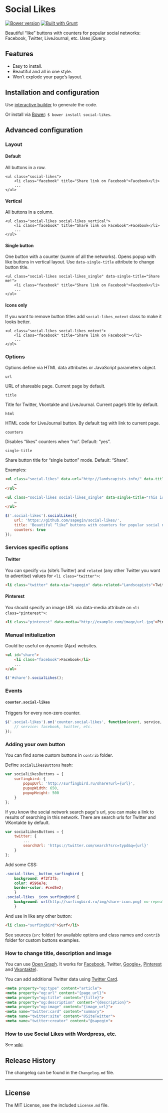 # Social Likes

[![Bower version](https://badge.fury.io/bo/social-likes.png)](http://badge.fury.io/bo/social-likes)
[![Built with Grunt](https://cdn.gruntjs.com/builtwith.png)](http://gruntjs.com/)

Beautiful “like” buttons with counters for popular social networks: Facebook, Twitter, LiveJournal, etc. Uses jQuery.


## Features

- Easy to install.
- Beautiful and all in one style.
- Won’t explode your page’s layout.


## Installation and configuration

Use [interactive builder](http://sapegin.github.io/social-likes/) to generate the code.

Or install via [Bower](http://bower.io/): `$ bower install social-likes`.


## Advanced configuration

### Layout

#### Default

All buttons in a row.

```
<ul class="social-likes">
	<li class="facebook" title="Share link on Facebook">Facebook</li>
	...
</ul>
```

#### Vertical

All buttons in a column.

```
<ul class="social-likes social-likes_vertical">
	<li class="facebook" title="Share link on Facebook">Facebook</li>
	...
</ul>
```

#### Single button

One button with a counter (summ of all the networks). Opens popup with like buttons in vertical layout. Use `data-single-title` attribute to change button title.

```
<ul class="social-likes social-likes_single" data-single-title="Share me!">
	<li class="facebook" title="Share link on Facebook">Facebook</li>
	...
</ul>
```

#### Icons only

If you want to remove button titles add `social-likes_notext` class to make it looks better.

```
<ul class="social-likes social-likes_notext">
	<li class="facebook" title="Share link on Facebook"></li>
	...
</ul>
```


### Options

Options define via HTML data attributes or JavaScript parameters object.

`url`

URL of shareable page. Current page by default.

`title`

Title for Twitter, Vkontakte and LiveJournal. Current page’s title by default.

`html`

HTML code for LiveJournal button. By default <A> tag with link to current page.

`counters`

Disables “likes” counters when “no”. Default: “yes”.

`single-title`

Share button title for “single button” mode. Default: “Share”.

Examples:

```html
<ul class="social-likes" data-url="http://landscapists.info/" data-title="Landscapists of Russia">
	…
</ul>
```

```html
<ul class="social-likes social-likes_single" data-single-title="This is Sharing!">
	…
</ul>
```

```js
$('.social-likes').socialLikes({
	url: 'https://github.com/sapegin/social-likes/',
	title: 'Beautiful “like” buttons with counters for popular social networks',
	counters: true
});
```

### Services specific options

#### Twitter

You can specify `via` (site’s Twitter) and `related` (any other Twitter you want to advertise) values for `<li class="twitter">`:

```html
<li class="twitter" data-via="sapegin" data-related="Landscapists">Twitter</li>
```

#### Pinterest

You should specify an image URL via data-media attribute on `<li class="pinterest">`:

```html
<li class="pinterest" data-media="http://example.com/image/url.jpg">Pinterest</li>
```

### Manual initialization

Could be useful on dynamic (Ajax) websites.

```html
<ul id="share">
	<li class="facebook">Facebook</li>
	...
</ul>
```

```javascript
$('#share').socialLikes();
```


### Events

#### `counter.social-likes`

Triggers for every non-zero counter.

```javascript
$('.social-likes').on('counter.social-likes', function(event, service, number) {
	// service: facebook, twitter, etc.
});
```

### Adding your own button

You can find some custom buttons in `contrib` folder.

Define `socialLikesButtons` hash:

```javascript
var socialLikesButtons = {
	surfingbird: {
		popupUrl: 'http://surfingbird.ru/share?url={url}',
		pupupWidth: 650,
		popupHeight: 500
	}
};
```

If you know the social network search page's url, you can make a link to results of searching in this network. There are search urls for Twitter and VKontakte by default.

```javascript
var socialLikesButtons = {
	twitter: {
		...
		searchUrl: 'https://twitter.com/search?src=typd&q={url}'
	}
};
``` 

Add some CSS:

```css
.social-likes__button_surfingbird {
	background: #f2f3f5;
	color: #596e7e;
	border-color: #ced5e2;
	}
.social-likes__icon_surfingbird {
	background: url(http://surfingbird.ru/img/share-icon.png) no-repeat 2px 3px;
	}
```

And use in like any other button:

```html
<li class="surfingbird">Surf</li>
```

See sources (`src` folder) for available options and class names and `contrib` folder for custom buttons examples.


### How to change title, description and image

You can use [Open Graph](http://ogp.me/). It works for [Facebook](http://davidwalsh.name/facebook-meta-tags), Twitter, [Google+](https://developers.google.com/+/web/snippet/), [Pinterest](http://developers.pinterest.com/rich_pins/) and [Vkontakte](http://vk.com/dev/widget_like)). 

You can add additional Twitter data using [Twitter Card](https://dev.twitter.com/docs/cards).

```html
<meta property="og:type" content="article">
<meta property="og:url" content="{page_url}">
<meta property="og:title" content="{title}">
<meta property="og:description" content="{description}">
<meta property="og:image" content="{image_url}">
<meta name="twitter:card" content="summary">
<meta name="twitter:site" content="@SiteTwitter">
<meta name="twitter:creator" content="@sapegin">
```


### How to use Social Likes with Wordpress, etc.

See [wiki](https://github.com/sapegin/social-likes/wiki/How-to-use-Social-Likes-with-Wordpress,-etc.).


## Release History

The changelog can be found in the `Changelog.md` file.


---

## License

The MIT License, see the included `License.md` file.
